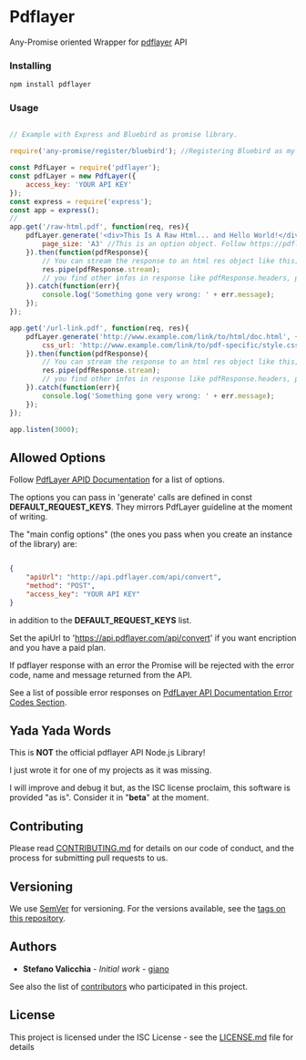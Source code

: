# Pdflayer

Any-Promise oriented Wrapper for [pdflayer](https://pdflayer.com) API

### Installing

```javascript
npm install pdflayer
```

### Usage

```javascript

// Example with Express and Bluebird as promise library.

require('any-promise/register/bluebird'); //Registering Bluebird as my preferred Promise library. If not done will go native.

const PdfLayer = require('pdflayer');
const pdfLayer = new PdfLayer({
	access_key: 'YOUR API KEY'
});
const express = require('express');
const app = express();
// 
app.get('/raw-html.pdf', function(req, res){
	pdfLayer.generate('<div>This Is A Raw Html... and Hello World!</div>', {
		page_size: 'A3' //This is an option object. Follow https://pdflayer.com/documentation for more infos.
	}).then(function(pdfResponse){
		// You can stream the response to an html res object like this;
		res.pipe(pdfResponse.stream);
		// you find other infos in response like pdfResponse.headers, pdfResponse.fileName, pdfResponse.size
	}).catch(function(err){
		console.log('Something gone very wrong: ' + err.message);
	});
});

app.get('/url-link.pdf', function(req, res){
	pdfLayer.generate('http://www.example.com/link/to/html/doc.html', {
		css_url: 'http://www.example.com/link/to/pdf-specific/style.css' //This is an option object. Follow https://pdflayer.com/documentation for more infos.
	}).then(function(pdfResponse){
		// You can stream the response to an html res object like this;
		res.pipe(pdfResponse.stream);
		// you find other infos in response like pdfResponse.headers, pdfResponse.fileName, pdfResponse.size
	}).catch(function(err){
		console.log('Something gone very wrong: ' + err.message);
	});
});

app.listen(3000);
```

## Allowed Options

Follow [PdfLayer APID Documentation](https://pdflayer.com/documentation) for a list of options.

The options you can pass in 'generate' calls are defined in const __DEFAULT_REQUEST_KEYS__. They mirrors PdfLayer guideline at the moment of writing.

The "main config options" (the ones you pass when you create an instance of the library) are:

```json

{
	"apiUrl": "http://api.pdflayer.com/api/convert",
	"method": "POST",
	"access_key": "YOUR API KEY"
}
```

in addition to the __DEFAULT_REQUEST_KEYS__ list.

Set the apiUrl to 'https://api.pdflayer.com/api/convert' if you want encription and you have a paid plan.

If pdflayer response with an error the Promise will be rejected with the error code, name and message returned from the API.

See a list of possible error responses on [PdfLayer API Documentation Error Codes Section](https://pdflayer.com/documentation#error_codes).

## Yada Yada Words

This is __NOT__ the official pdflayer API Node.js Library! 

I just wrote it for one of my projects as it was missing. 

I will improve and debug it but, as the ISC license proclaim, this software is provided "as is". Consider it in "__beta__" at the moment. 

## Contributing

Please read [CONTRIBUTING.md](contributing.md) for details on our code of conduct, and the process for submitting pull requests to us.

## Versioning

We use [SemVer](http://semver.org/) for versioning. For the versions available, see the [tags on this repository](https://github.com/giano/pdflayer/tags). 

## Authors

* **Stefano Valicchia** - *Initial work* - [giano](https://github.com/giano/pdflayer)

See also the list of [contributors](https://github.com/giano/pdflayer/contributors) who participated in this project.

## License

This project is licensed under the ISC License - see the [LICENSE.md](LICENSE.md) file for details
